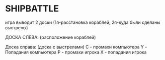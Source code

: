 # SHIPBATTLE
игра выводит 2 доски (1я-расстановка кораблей, 2я-куда были сделаны выстрелы)

ДОСКА СЛЕВА: (расположение кораблей)

Доска справа: (доска с выстрелами)
C - промахи компьютера
Y - Попадания компьютера
P - промахи игрока
X - попадания игрока
